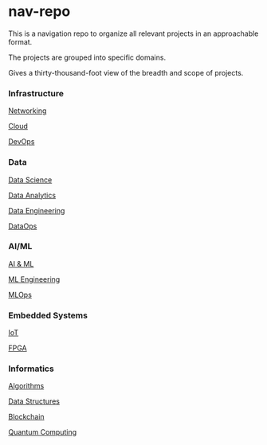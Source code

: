 # nav-repo

This is a navigation repo to organize all relevant projects in an approachable format.

The projects are grouped into specific domains.

Gives a thirty-thousand-foot view of the breadth and scope of projects.

### Infrastructure
<a href= '#'>Networking</a>

<a href= '#'>Cloud</a>

<a href= '#'>DevOps</a>


### Data
<a href= '#'>Data Science</a>

<a href= '#'>Data Analytics</a>

<a href= '#'>Data Engineering</a>

<a href= '#'>DataOps</a>


### AI/ML
<a href= '#'>AI & ML</a>

<a href= '#'>ML Engineering</a>

<a href= '#'>MLOps</a>


### Embedded Systems
<a href= '#'>IoT</a>

<a href= '#'>FPGA</a>

### Informatics
<a href= '#'>Algorithms</a>

<a href= '#'>Data Structures</a>

<a href= '#'>Blockchain</a>

<a href= '#'>Quantum Computing</a>






